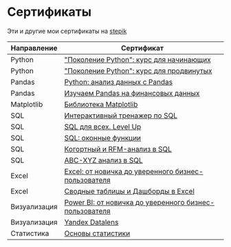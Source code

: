 # Сертификаты

Эти и другие мои сертификаты на [stepik](https://stepik.org/users/742644960/certificates)

| Направление | Сертификат |
|-------------|------------|
| Python |["Поколение Python": курс для начинающих](files/Поколение%20Python%20курс%20для%20начинающих.pdf)|
| Python |["Поколение Python": курс для продвинутых](files/Поколение%20Python%20курс%20для%20продвинутых.pdf)|
| Pandas |[Python: анализ данных с Pandas](files/Python.%20анализ%20данных%20с%20Pandas.pdf)|
| Pandas |[Изучаем Pandas на финансовых данных](files/Изучаем%20Pandas%20на%20финансовых%20данных.pdf)|
| Matplotlib |[Библиотека Matplotlib](files/Библиотека%20Matplotlib.%20Визуализация%20данных%20в%20Python.pdf)|
| SQL |[Интерактивный тренажер по SQL](files/Интерактивный%20тренажер%20по%20SQL.pdf)|
| SQL |[SQL для всех. Level Up](files/SQL%20для%20всех.%20Level%20Up.pdf)|
| SQL |[SQL: оконные функции](files/SQL%20оконные%20функции.pdf)|
| SQL |[Когортный и RFM-анализ в SQL](files/Когортный%20и%20RFM-анализ%20в%20SQL.pdf)|
| SQL |[ABC-XYZ анализ в SQL](files/ABC-XYZ%20анализ%20в%20SQL.pdf)|
| Excel |[Excel: от новичка до уверенного бизнес-пользователя](files/Excel%20от%20новичка%20до%20уверенного%20бизнес-пользователя.pdf)|
| Excel |[Сводные таблицы и Дашборды в Excel](files/Сводные%20таблицы%20и%20Дашборды%20в%20Excel.pdf)|
| Визуализация |[Power BI: от новичка до уверенного бизнес-пользователя](files/Power%20BI%20от%20новичка%20до%20уверенного%20бизнес-пользователя.pdf)|
| Визуализация |[Yandex Datalens](files/Yandex%20Datalens.pdf)|
| Статистика |[Основы статистики](files/Основы%20статистики.pdf)|
